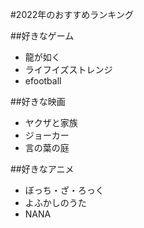 #2022年のおすすめランキング


##好きなゲーム
- 龍が如く
- ライフイズストレンジ
- efootball

##好きな映画
- ヤクザと家族
- ジョーカー
- 言の葉の庭

##好きなアニメ
- ぼっち・ざ・ろっく
- よふかしのうた
- NANA
